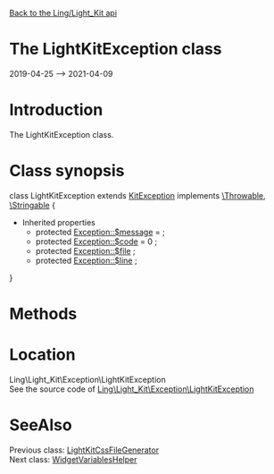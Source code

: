 [Back to the Ling/Light_Kit api](https://github.com/lingtalfi/Light_Kit/blob/master/doc/api/Ling/Light_Kit.md)



The LightKitException class
================
2019-04-25 --> 2021-04-09






Introduction
============

The LightKitException class.



Class synopsis
==============


class <span class="pl-k">LightKitException</span> extends [KitException](https://github.com/lingtalfi/Kit/blob/master/doc/api/Ling/Kit/Exception/KitException.md) implements [\Throwable](http://php.net/manual/en/class.throwable.php), [\Stringable](https://wiki.php.net/rfc/stringable) {

- Inherited properties
    - protected  [Exception::$message](#property-message) =  ;
    - protected  [Exception::$code](#property-code) = 0 ;
    - protected  [Exception::$file](#property-file) ;
    - protected  [Exception::$line](#property-line) ;

}






Methods
==============






Location
=============
Ling\Light_Kit\Exception\LightKitException<br>
See the source code of [Ling\Light_Kit\Exception\LightKitException](https://github.com/lingtalfi/Light_Kit/blob/master/Exception/LightKitException.php)



SeeAlso
==============
Previous class: [LightKitCssFileGenerator](https://github.com/lingtalfi/Light_Kit/blob/master/doc/api/Ling/Light_Kit/CssFileGenerator/LightKitCssFileGenerator.md)<br>Next class: [WidgetVariablesHelper](https://github.com/lingtalfi/Light_Kit/blob/master/doc/api/Ling/Light_Kit/Helper/WidgetVariablesHelper.md)<br>
